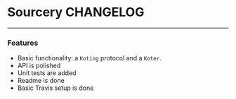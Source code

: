 # Sourcery CHANGELOG

---

### Features

* Basic functionality: a `Koting` protocol and a `Koter`.
* API is polished
* Unit tests are added
* Readme is done
* Basic Travis setup is done